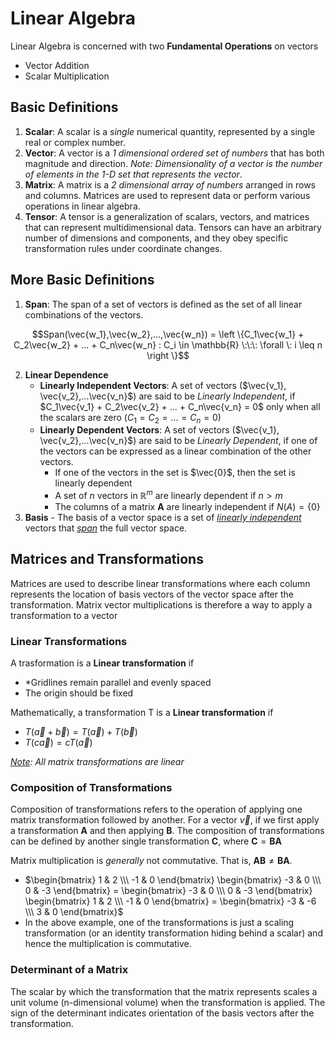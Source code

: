 # Linear Algebra

Linear Algebra is concerned with two **Fundamental Operations** on vectors
* Vector Addition
* Scalar Multiplication


## Basic Definitions

1. **Scalar**: A scalar is a *single* numerical quantity, represented by a single real or complex number.
2. **Vector**: A vector is a *1 dimensional ordered set of numbers* that has both magnitude and direction. *Note: Dimensionality of a vector is the number of elements in the 1-D set that represents the vector*.
3. **Matrix**: A matrix is a *2 dimensional array of numbers* arranged in rows and columns. Matrices are used to represent data or perform various operations in linear algebra.
4. **Tensor**: A tensor is a generalization of scalars, vectors, and matrices that can represent multidimensional data. Tensors can have an arbitrary number of dimensions and components, and they obey specific transformation rules under coordinate changes.


## More Basic Definitions

1. **Span**: The span of a set of vectors is defined as the set of all linear combinations of the vectors.


$$Span(\vec{w_1},\vec{w_2},...,\vec{w_n}) = \left \{C_1\vec{w_1} + C_2\vec{w_2} + ... + C_n\vec{w_n} : C_i \in \mathbb{R} \:\:\: \forall \: i \leq n \right \}$$


2. **Linear Dependence**
    * **Linearly Independent Vectors**: A set of vectors ($\vec{v_1}, \vec{v_2},...\vec{v_n}$) are said to be *Linearly Independent*, if $C_1\vec{v_1} + C_2\vec{v_2} + ... + C_n\vec{v_n} = 0$ only when all the scalars are zero ($C_1=C_2=...=C_n=0$)
    * **Linearly Dependent Vectors**: A set of vectors ($\vec{v_1}, \vec{v_2},...\vec{v_n}$) are said to be *Linearly Dependent*, if one of the vectors can be expressed as a linear combination of the other vectors.
        * If one of the vectors in the set is $\vec{0}$, then the set is linearly dependent
        * A set of $n$ vectors in $\mathbb{R}^m$ are linearly dependent if $n > m$
        * The columns of a matrix $\mathbf{A}$ are linearly independent if $N(A) = \{0\}$
3. **Basis** - The basis of a vector space is a set of *<u>linearly independent</u>* vectors that *<u>span</u>* the full vector space.


## Matrices and Transformations

Matrices are used to describe linear transformations where each column represents the location of basis vectors of the vector space after the transformation. Matrix vector multiplications is therefore a way to apply a transformation to a vector


### Linear Transformations

A trasformation is a **Linear transformation** if 
* *Gridlines remain parallel and evenly spaced
* The origin should be fixed

Mathematically, a transformation T is a **Linear transformation** if
* $T(\vec{a}+\vec{b}) = T(\vec{a}) + T(\vec{b})$
* $T(c\vec{a}) = cT(\vec{a})$

*<u>Note</u>: All matrix transformations are linear*


### Composition of Transformations

Composition of transformations refers to the operation of applying one matrix transformation followed by another. For a vector $\vec{v}$, if we first apply a transformation $\mathbf{A}$ and then applying $\mathbf{B}$. The composition of transformations can be defined by another single transformation $\mathbf{C}$, where $\mathbf{C} = \mathbf{B} \mathbf{A}$


Matrix multiplication is *generally* not commutative. That is, $\mathbf{A}\mathbf{B} \neq \mathbf{B}\mathbf{A}$.
* $\begin{bmatrix} 1 & 2 \\\ -1 & 0 \end{bmatrix} \begin{bmatrix} -3 & 0 \\\ 0 & -3 \end{bmatrix} = \begin{bmatrix} -3 & 0 \\\ 0 & -3 \end{bmatrix} \begin{bmatrix} 1 & 2 \\\ -1 & 0 \end{bmatrix} = \begin{bmatrix} -3 & -6 \\\ 3 & 0  \end{bmatrix}$
* In the above example, one of the transformations is just a scaling transformation (or an identity transformation hiding behind a scalar) and hence the multiplication is commutative.


### Determinant of a Matrix

The scalar by which the transformation that the matrix represents scales a unit volume (n-dimensional volume) when the transformation is applied. The sign of the determinant indicates orientation of the basis vectors after the transformation.


